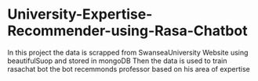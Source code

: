 # University-Expertise-Recommender-using-Rasa-Chatbot

In this project the data is scrapped  from SwanseaUniversity Website using beautifulSuop and stored in mongoDB
Then the data is used to train rasachat bot 
the bot recemmonds professor based on his area of expertise
